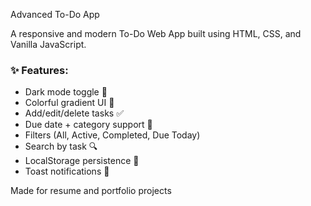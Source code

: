 Advanced To-Do App

A responsive and modern To-Do Web App built using HTML, CSS, and Vanilla JavaScript.

### ✨ Features:
- Dark mode toggle 🌙
- Colorful gradient UI 🎨
- Add/edit/delete tasks ✅
- Due date + category support 📅
- Filters (All, Active, Completed, Due Today)
- Search by task 🔍
- LocalStorage persistence 💾
- Toast notifications 🔔

Made for resume and portfolio projects
